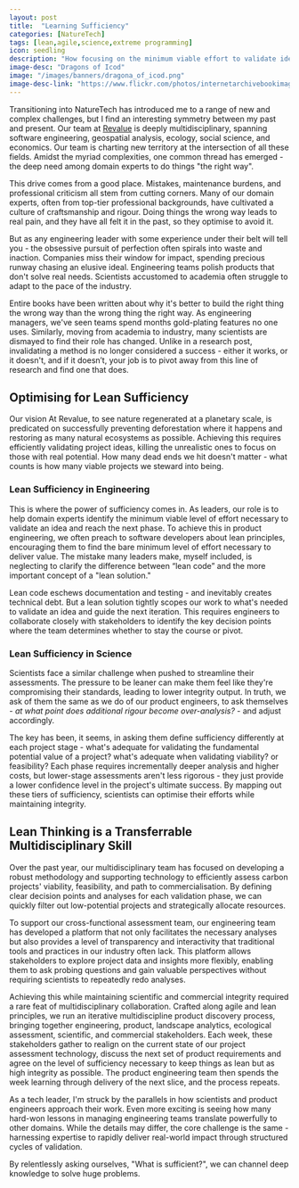 ```yaml
---
layout: post
title:  "Learning Sufficiency"
categories: [NatureTech]
tags: [lean,agile,science,extreme programming]
icon: seedling
description: "How focusing on the minimum viable effort to validate ideas is morrored across multidisciplinary teams"
image-desc: "Dragons of Icod"
image: "/images/banners/dragona_of_icod.png"
image-desc-link: "https://www.flickr.com/photos/internetarchivebookimages/14596729299/"
---
```


Transitioning into NatureTech has introduced me to a range of new and complex challenges, but I find an interesting symmetry between my past and present. Our team at [Revalue](https://revalue.earth/) is deeply multidisciplinary, spanning software engineering, geospatial analysis, ecology, social science, and economics. Our team is charting new territory at the intersection of all these fields. Amidst the myriad complexities, one common thread has emerged - the deep need among domain experts to do things "the right way".

This drive comes from a good place. Mistakes, maintenance burdens, and professional criticism all stem from cutting corners. Many of our domain experts, often from top-tier professional backgrounds, have cultivated a culture of craftsmanship and rigour. Doing things the wrong way leads to real pain, and they have all felt it in the past, so they optimise to avoid it.

But as any engineering leader with some experience under their belt will tell you - the obsessive pursuit of perfection often spirals into waste and inaction. Companies miss their window for impact, spending precious runway chasing an elusive ideal. Engineering teams polish products that don't solve real needs. Scientists accustomed to academia often struggle to adapt to the pace of the industry.

Entire books have been written about why it's better to build the right thing the wrong way than the wrong thing the right way. As engineering managers, we've seen teams spend months gold-plating features no one uses. Similarly, moving from academia to industry, many scientists are dismayed to find their role has changed. Unlike in a research post, invalidating a method is no longer considered a success - either it works, or it doesn't, and if it doesn’t, your job is to pivot away from this line of research and find one that does.

## Optimising for Lean Sufficiency
Our vision At Revalue, to see nature regenerated at a planetary scale, is predicated on successfully preventing deforestation where it happens and restoring as many natural ecosystems as possible. Achieving this requires efficiently validating project ideas, killing the unrealistic ones to focus on those with real potential. How many dead ends we hit doesn't matter - what counts is how many viable projects we steward into being.

### Lean Sufficiency in Engineering
This is where the power of sufficiency comes in. As leaders, our role is to help domain experts identify the minimum viable level of effort necessary to validate an idea and reach the next phase. To achieve this in product engineering, we often preach to software developers about lean principles, encouraging them to find the bare minimum level of effort necessary to deliver value. The mistake many leaders make, myself included, is neglecting to clarify the difference between “lean code” and the more important concept of a "lean solution."

Lean code eschews documentation and testing - and inevitably creates technical debt. But a lean solution tightly scopes our work to what's needed to validate an idea and guide the next iteration. This requires engineers to collaborate closely with stakeholders to identify the key decision points where the team determines whether to stay the course or pivot.

### Lean Sufficiency in Science
Scientists face a similar challenge when pushed to streamline their assessments. The pressure to be leaner can make them feel like they're compromising their standards, leading to lower integrity output. In truth, we ask of them the same as we do of our product engineers, to ask themselves - _at what point does additional rigour become over-analysis?_ - and adjust accordingly.

The key has been, it seems, in asking them define sufficiency differently at each project stage - what's adequate for validating the fundamental potential value of a project? what's adequate when validating viability? or feasibility? Each phase requires incrementally deeper analysis and higher costs, but lower-stage assessments aren't less rigorous - they just provide a lower confidence level in the project's ultimate success. By mapping out these tiers of sufficiency, scientists can optimise their efforts while maintaining integrity.

## Lean Thinking is a Transferrable Multidisciplinary Skill
Over the past year, our multidisciplinary team has focused on developing a robust methodology and supporting technology to efficiently assess carbon projects' viability, feasibility, and path to commercialisation. By defining clear decision points and analyses for each validation phase, we can quickly filter out low-potential projects and strategically allocate resources.

To support our cross-functional assessment team, our engineering team has developed a platform that not only facilitates the necessary analyses but also provides a level of transparency and interactivity that traditional tools and practices in our industry often lack. This platform allows stakeholders to explore project data and insights more flexibly, enabling them to ask probing questions and gain valuable perspectives without requiring scientists to repeatedly redo analyses.

Achieving this while maintaining scientific and commercial integrity required a rare feat of multidisciplinary collaboration. Crafted along agile and lean principles, we run an iterative multidiscipline product discovery process, bringing together engineering, product, landscape analytics, ecological assessment, scientific, and commercial stakeholders. Each week, these stakeholders gather to realign on the current state of our project assessment technology, discuss the next set of product requirements and agree on the level of sufficiency necessary to keep things as lean but as high integrity as possible. The product engineering team then spends the week learning through delivery of the next slice, and the process repeats.

As a tech leader, I'm struck by the parallels in how scientists and product engineers approach their work. Even more exciting is seeing how many hard-won lessons in managing engineering teams translate powerfully to other domains. While the details may differ, the core challenge is the same - harnessing expertise to rapidly deliver real-world impact through structured cycles of validation.

By relentlessly asking ourselves, "What is sufficient?", we can channel deep knowledge to solve huge problems.